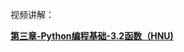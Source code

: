 视频讲解：

[**第三章-Python编程基础-3.2函数（HNU)**](https://www.bilibili.com/video/BV1sa411871G?share_source=copy_web)

